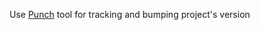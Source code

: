 Use [Punch] tool for tracking and bumping project's version

[Punch]: https://github.com/lgiordani/punch
